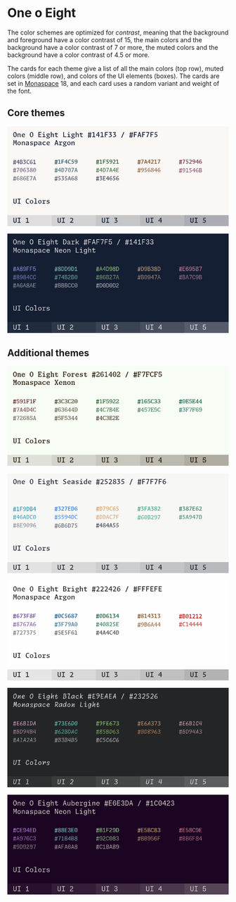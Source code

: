 # One o Eight

The color schemes are optimized for *contrast*, meaning that the background and
foreground have a color contrast of 15, the main colors and the background have
a color contrast of 7 or more, the muted colors and the background have a color
contrast of 4.5 or more.

The cards for each theme give a list of all the main colors (top row), muted
colors (middle row), and colors of the UI elements (boxes). The cards are set in
[Monaspace](https://monaspace.githubnext.com/) 18, and each card uses a random
variant and weight of the font.

## Core themes

![](cards/light.png)

![](cards/dark.png)

## Additional themes

![](cards/forest.png)

![](cards/seaside.png)

![](cards/bright.png)

![](cards/black.png)

![](cards/aubergine.png)
